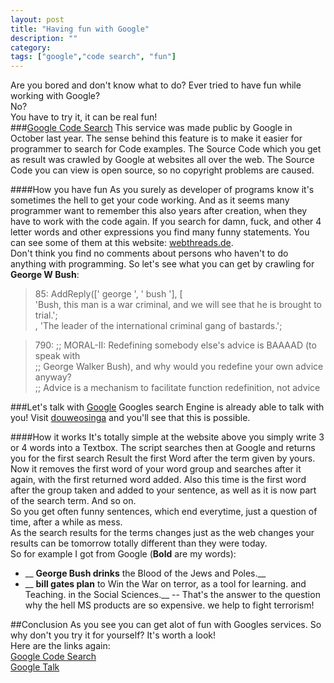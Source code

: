 ```yaml
---
layout: post
title: "Having fun with Google"
description: ""
category: 
tags: ["google","code search", "fun"]
---
```

Are you bored and don't know what to do? Ever tried to have fun while working with Google?  
No?  
You have to try it, it can be real fun!  
###[Google Code Search](http://google.com/codesearch)
This service was made public by Google in October last year. The sense behind this feature is to make it easier for programmer to search for Code examples. The Source Code which you get as result was crawled by Google at websites all over the web. The Source Code you can view is open source, so no copyright problems are caused.  

####How you have fun
As you surely as developer of programs know it's sometimes the hell to get your code working. And as it seems many programmer want to remember this also years after creation, when they have to work with the code again. If you search for damn, fuck, and other 4 letter words and other expressions you find many funny statements. You can see some of them at this website: [webthreads.de](http://webthreads.de/2006/10/google-code-search-oder-wie-finde-ich-lustige-kommentare).  
Don't think you find no comments about persons who haven't to do anything with programming. So let's see what you can get by crawling for __George W Bush__:  
>    85:   AddReply([' george ', ' bush '], [  
>          'Bush, this man is a war criminal, and we will see that he is brought to trial.';  
>           , 'The leader of the international criminal gang of bastards.';  

>   790: ;; MORAL-II: Redefining somebody else's advice is BAAAAD (to speak with  
>        ;; George Walker Bush), and why would you redefine your own advice anyway?  
>        ;; Advice is a mechanism to facilitate function redefinition, not advice

###Let's talk with [Google](http://douweosinga.com/projects/googletalk)
Googles search Engine is already able to talk with you! Visit [douweosinga](http://douweosinga.com/projects/googletalk) and you'll see that this is possible.  

####How it works
It's totally simple at the website above you simply write 3 or 4 words into a Textbox. The script searches then at Google and returns you for the first search Result the first Word after the term given by yours. Now it removes the first word of your word group and searches after it again, with the first returned word added. Also this time is the first word after the group taken and added to your sentence, as well as it is now part of the search term. And so on.  
So you get often funny sentences, which end everytime, just a question of time, after a while as mess.  
As the search results for the terms changes just as the web changes your results can be tomorrow totally different than they were today.  
So for example I got from Google (**Bold** are my words):  
* __ **George Bush drinks** the Blood of the Jews and Poles.__  
* __ **bill gates plan** to Win the War on terror, as a tool for learning. and Teaching. in the Social Sciences.__ -- That's the answer to the question why the hell MS products are so expensive. we help to fight terrorism!  

##Conclusion
As you see you can get alot of fun with Googles services. So why don't you try it for yourself? It's worth a look!  
Here are the links again:  
[Google Code Search](http://google.com/codesearch/advanced_code_search)  
[Google Talk](http://douweosinga.com/projects/googletalk)
